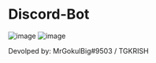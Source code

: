 # Discord-Bot
![image](https://camo.githubusercontent.com/95be0fb9a664ea5fa6d606b81ab06ad18ad5cb6d1dbbce01b53444ece7d06539/68747470733a2f2f696d6775722e636f6d2f6d615275664d6e2e706e67)
![image](https://camo.githubusercontent.com/252f93d52a4e9939b199dc0bcad397c0bb2ee36c2be098e79c29c0603a32123a/68747470733a2f2f696d6775722e636f6d2f6a445a506e51532e706e67)

Devolped by: MrGokulBig#9503 / TGKRISH
